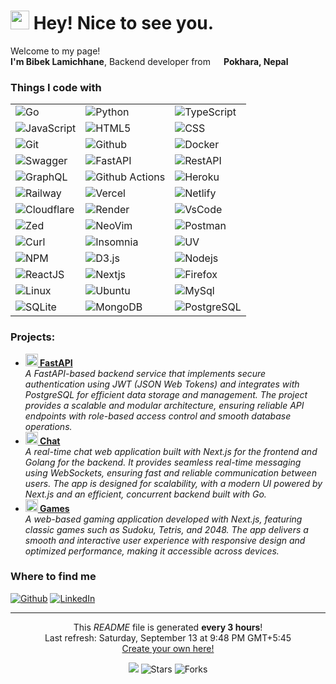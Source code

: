 <h1><img src="https://emojis.slackmojis.com/emojis/images/1531849430/4246/blob-sunglasses.gif?1531849430" width="30"/> Hey! Nice to see you.</h1>

<p>Welcome to my page! </br> <b>I'm Bibek Lamichhane</b>, Backend developer from <img src="https://cdn-icons-png.flaticon.com/512/630/630696.png" width="13"/> <b>Pokhara, Nepal</b> </p>

<h3>Things I code with</h3>
<table>
    <tr>
        <td>
          <img alt="Go" src="https:&#x2F;&#x2F;img.shields.io&#x2F;badge&#x2F;-Go-007ACC?style&#x3D;flat-square&amp;logo&#x3D;Go&amp;logoColor&#x3D;white" />
        </td>
        <td>
          <img alt="Python" src="https:&#x2F;&#x2F;img.shields.io&#x2F;badge&#x2F;-Python-45b8d8?style&#x3D;flat-square&amp;logo&#x3D;Python&amp;logoColor&#x3D;white" />
        </td>
        <td>
          <img alt="TypeScript" src="https:&#x2F;&#x2F;img.shields.io&#x2F;badge&#x2F;-TypeScript-007ACC?style&#x3D;flat-square&amp;logo&#x3D;typescript&amp;logoColor&#x3D;white" />
        </td>
    </tr>
    <tr>
        <td>
          <img alt="JavaScript" src="https:&#x2F;&#x2F;img.shields.io&#x2F;badge&#x2F;-JavaScript-007ACC?style&#x3D;flat-square&amp;logo&#x3D;javascript&amp;logoColor&#x3D;white" />
        </td>
        <td>
          <img alt="HTML5" src="https:&#x2F;&#x2F;img.shields.io&#x2F;badge&#x2F;-HTML5-E34F26?style&#x3D;flat-square&amp;logo&#x3D;html5&amp;logoColor&#x3D;white" />
        </td>
        <td>
          <img alt="CSS" src="https:&#x2F;&#x2F;img.shields.io&#x2F;badge&#x2F;-CSS-E34F26?style&#x3D;flat-square&amp;logo&#x3D;css&amp;logoColor&#x3D;white" />
        </td>
    </tr>
    <tr>
        <td>
          <img alt="Git" src="https:&#x2F;&#x2F;img.shields.io&#x2F;badge&#x2F;-Git-F7B93E?style&#x3D;flat-square&amp;logo&#x3D;Git&amp;logoColor&#x3D;white" />
        </td>
        <td>
          <img alt="Github" src="https:&#x2F;&#x2F;img.shields.io&#x2F;badge&#x2F;-Github-43853d?style&#x3D;flat-square&amp;logo&#x3D;Github&amp;logoColor&#x3D;white" />
        </td>
        <td>
          <img alt="Docker" src="https:&#x2F;&#x2F;img.shields.io&#x2F;badge&#x2F;-Docker-46a2f1?style&#x3D;flat-square&amp;logo&#x3D;docker&amp;logoColor&#x3D;white" />
        </td>
    </tr>
    <tr>
        <td>
          <img alt="Swagger" src="https:&#x2F;&#x2F;img.shields.io&#x2F;badge&#x2F;-Swagger-46a2f1?style&#x3D;flat-square&amp;logo&#x3D;swagger&amp;logoColor&#x3D;white" />
        </td>
        <td>
          <img alt="FastAPI" src="https:&#x2F;&#x2F;img.shields.io&#x2F;badge&#x2F;-FastAPI-45b8d8?style&#x3D;flat-square&amp;logo&#x3D;fastapi&amp;logoColor&#x3D;white" />
        </td>
        <td>
          <img alt="RestAPI" src="https:&#x2F;&#x2F;img.shields.io&#x2F;badge&#x2F;-RestAPI-F7B93E?style&#x3D;flat-square&amp;logo&#x3D;restapi&amp;logoColor&#x3D;white" />
        </td>
    </tr>
    <tr>
        <td>
          <img alt="GraphQL" src="https:&#x2F;&#x2F;img.shields.io&#x2F;badge&#x2F;-GraphQL-E10098?style&#x3D;flat-square&amp;logo&#x3D;graphql&amp;logoColor&#x3D;white" />
        </td>
        <td>
          <img alt="Github Actions" src="https:&#x2F;&#x2F;img.shields.io&#x2F;badge&#x2F;-Github_Actions-2088FF?style&#x3D;flat-square&amp;logo&#x3D;github-actions&amp;logoColor&#x3D;white" />
        </td>
        <td>
          <img alt="Heroku" src="https:&#x2F;&#x2F;img.shields.io&#x2F;badge&#x2F;-Heroku-430098?style&#x3D;flat-square&amp;logo&#x3D;heroku&amp;logoColor&#x3D;white" />
        </td>
    </tr>
    <tr>
        <td>
          <img alt="Railway" src="https:&#x2F;&#x2F;img.shields.io&#x2F;badge&#x2F;-Railway-46a2f1?style&#x3D;flat-square&amp;logo&#x3D;railway&amp;logoColor&#x3D;white" />
        </td>
        <td>
          <img alt="Vercel" src="https:&#x2F;&#x2F;img.shields.io&#x2F;badge&#x2F;-Vercel-46a2f1?style&#x3D;flat-square&amp;logo&#x3D;vercel&amp;logoColor&#x3D;white" />
        </td>
        <td>
          <img alt="Netlify" src="https:&#x2F;&#x2F;img.shields.io&#x2F;badge&#x2F;-Netlify-46a2f1?style&#x3D;flat-square&amp;logo&#x3D;netlify&amp;logoColor&#x3D;white" />
        </td>
    </tr>
    <tr>
        <td>
          <img alt="Cloudflare" src="https:&#x2F;&#x2F;img.shields.io&#x2F;badge&#x2F;-Cloudflare-46a2f1?style&#x3D;flat-square&amp;logo&#x3D;cloudflare&amp;logoColor&#x3D;white" />
        </td>
        <td>
          <img alt="Render" src="https:&#x2F;&#x2F;img.shields.io&#x2F;badge&#x2F;-Render-46a2f1?style&#x3D;flat-square&amp;logo&#x3D;render&amp;logoColor&#x3D;white" />
        </td>
        <td>
          <img alt="VsCode" src="https:&#x2F;&#x2F;img.shields.io&#x2F;badge&#x2F;-VsCode-46a2f1?style&#x3D;flat-square&amp;logo&#x3D;vscode&amp;logoColor&#x3D;white" />
        </td>
    </tr>
    <tr>
        <td>
          <img alt="Zed" src="https:&#x2F;&#x2F;img.shields.io&#x2F;badge&#x2F;-Zed-46a2f1?style&#x3D;flat-square&amp;logo&#x3D;zed&amp;logoColor&#x3D;white" />
        </td>
        <td>
          <img alt="NeoVim" src="https:&#x2F;&#x2F;img.shields.io&#x2F;badge&#x2F;-NeoVim-46a2f1?style&#x3D;flat-square&amp;logo&#x3D;neovim&amp;logoColor&#x3D;white" />
        </td>
        <td>
          <img alt="Postman" src="https:&#x2F;&#x2F;img.shields.io&#x2F;badge&#x2F;-Postman-46a2f1?style&#x3D;flat-square&amp;logo&#x3D;postman&amp;logoColor&#x3D;white" />
        </td>
    </tr>
    <tr>
        <td>
          <img alt="Curl" src="https:&#x2F;&#x2F;img.shields.io&#x2F;badge&#x2F;-Curl-46a2f1?style&#x3D;flat-square&amp;logo&#x3D;curl&amp;logoColor&#x3D;white" />
        </td>
        <td>
          <img alt="Insomnia" src="https:&#x2F;&#x2F;img.shields.io&#x2F;badge&#x2F;-Insomnia-5849BE?style&#x3D;flat-square&amp;logo&#x3D;insomnia&amp;logoColor&#x3D;white" />
        </td>
        <td>
          <img alt="UV" src="https:&#x2F;&#x2F;img.shields.io&#x2F;badge&#x2F;-UV-CB3837?style&#x3D;flat-square&amp;logo&#x3D;uv&amp;logoColor&#x3D;white" />
        </td>
    </tr>
    <tr>
        <td>
          <img alt="NPM" src="https:&#x2F;&#x2F;img.shields.io&#x2F;badge&#x2F;-NPM-CB3837?style&#x3D;flat-square&amp;logo&#x3D;npm&amp;logoColor&#x3D;white" />
        </td>
        <td>
          <img alt="D3.js" src="https:&#x2F;&#x2F;img.shields.io&#x2F;badge&#x2F;-D3.js-F9A03C?style&#x3D;flat-square&amp;logo&#x3D;d3.js&amp;logoColor&#x3D;white" />
        </td>
        <td>
          <img alt="Nodejs" src="https:&#x2F;&#x2F;img.shields.io&#x2F;badge&#x2F;-Nodejs-43853d?style&#x3D;flat-square&amp;logo&#x3D;Node.js&amp;logoColor&#x3D;white" />
        </td>
    </tr>
    <tr>
        <td>
          <img alt="ReactJS" src="https:&#x2F;&#x2F;img.shields.io&#x2F;badge&#x2F;-ReactJs-46a2f1?style&#x3D;flat-square&amp;logo&#x3D;reactjs&amp;logoColor&#x3D;white" />
        </td>
        <td>
          <img alt="Nextjs" src="https:&#x2F;&#x2F;img.shields.io&#x2F;badge&#x2F;-NextJs-46a2f1?style&#x3D;flat-square&amp;logo&#x3D;nextjs&amp;logoColor&#x3D;white" />
        </td>
        <td>
          <img alt="Firefox" src="https:&#x2F;&#x2F;img.shields.io&#x2F;badge&#x2F;-Firefox-FB542B?style&#x3D;flat-square&amp;logo&#x3D;firefox&amp;logoColor&#x3D;white" />
        </td>
    </tr>
    <tr>
        <td>
          <img alt="Linux" src="https:&#x2F;&#x2F;img.shields.io&#x2F;badge&#x2F;-Linux-46a2f1?style&#x3D;flat-square&amp;logo&#x3D;linux&amp;logoColor&#x3D;white" />
        </td>
        <td>
          <img alt="Ubuntu" src="https:&#x2F;&#x2F;img.shields.io&#x2F;badge&#x2F;-Ubuntu-46a2f1?style&#x3D;flat-square&amp;logo&#x3D;ubuntu&amp;logoColor&#x3D;white" />
        </td>
        <td>
          <img alt="MySql" src="https:&#x2F;&#x2F;img.shields.io&#x2F;badge&#x2F;-MySql-46a2f1?style&#x3D;flat-square&amp;logo&#x3D;mysql&amp;logoColor&#x3D;white" />
        </td>
    </tr>
    <tr>
        <td>
          <img alt="SQLite" src="https:&#x2F;&#x2F;img.shields.io&#x2F;badge&#x2F;-SQLite-46a2f1?style&#x3D;flat-square&amp;logo&#x3D;sqlite&amp;logoColor&#x3D;white" />
        </td>
        <td>
          <img alt="MongoDB" src="https:&#x2F;&#x2F;img.shields.io&#x2F;badge&#x2F;-MongoDB-13aa52?style&#x3D;flat-square&amp;logo&#x3D;mongodb&amp;logoColor&#x3D;white" />
        </td>
        <td>
          <img alt="PostgreSQL" src="https:&#x2F;&#x2F;img.shields.io&#x2F;badge&#x2F;-PostgreSQL-45b8d8?style&#x3D;flat-square&amp;logo&#x3D;PostgreSQL&amp;logoColor&#x3D;white" />
        </td>
    </tr>
</table>

<h3>Projects:</h3>
<ul>
  <li><a href="https://fastapi.lamichhanebibek.com.np/"><b><img src="https://emojipedia-us.s3.dualstack.us-west-1.amazonaws.com/thumbs/240/apple/237/fire_1f525.png" width="20" alt="new" /> FastAPI</b></a><br/><i>A FastAPI-based backend service that implements secure authentication using JWT (JSON Web Tokens) and integrates with PostgreSQL for efficient data storage and management. The project provides a scalable and modular architecture, ensuring reliable API endpoints with role-based access control and smooth database operations.</i></li>
  <li><a href="https://chat.lamichhanebibek.com.np/"><b><img src="https://emojipedia-us.s3.dualstack.us-west-1.amazonaws.com/thumbs/240/apple/237/fire_1f525.png" width="20" alt="new" /> Chat</b></a><br/><i>A real-time chat web application built with Next.js for the frontend and Golang for the backend. It provides seamless real-time messaging using WebSockets, ensuring fast and reliable communication between users. The app is designed for scalability, with a modern UI powered by Next.js and an efficient, concurrent backend built with Go.</i></li>
  <li><a href="https://games.lamichhanebibek.com.np"><b><img src="https://emojipedia-us.s3.dualstack.us-west-1.amazonaws.com/thumbs/240/apple/237/fire_1f525.png" width="20" alt="new" /> Games</b></a><br/><i>A web-based gaming application developed with Next.js, featuring classic games such as Sudoku, Tetris, and 2048. The app delivers a smooth and interactive user experience with responsive design and optimized performance, making it accessible across devices.</i></li>
</ul>

<h3>Where to find me</h3>
<p><a href="https://github.com/LamichhaneBibek" target="_blank"><img alt="Github" src="https://img.shields.io/badge/GitHub-%2312100E.svg?&style=for-the-badge&logo=Github&logoColor=white" /></a>  <a href="https://www.linkedin.com/in/LamichhaneBibek/" target="_blank"><img alt="LinkedIn" src="https://img.shields.io/badge/linkedin-%230077B5.svg?&style=for-the-badge&logo=linkedin&logoColor=white" /></a> </p>

------------
<p align="center">This <i>README</i> file is generated <b>every 3 hours</b>!</br>Last refresh: Saturday, September 13 at 9:48 PM GMT+5:45<br /><a href="https://github.com/LamichhaneBibek/LamichhaneBibek">Create your own here!</a></p>
<p align="center"><img src="https://github.com/LamichhaneBibek/LamichhaneBibek/workflows/README%20build/badge.svg" /> <img alt="Stars" src="https://img.shields.io/github/stars/LamichhaneBibek/LamichhaneBibek?style=flat-square&labelColor=343b41"/> <img alt="Forks" src="https://img.shields.io/github/forks/LamichhaneBibek/LamichhaneBibek?style=flat-square&labelColor=343b41"/></p>
